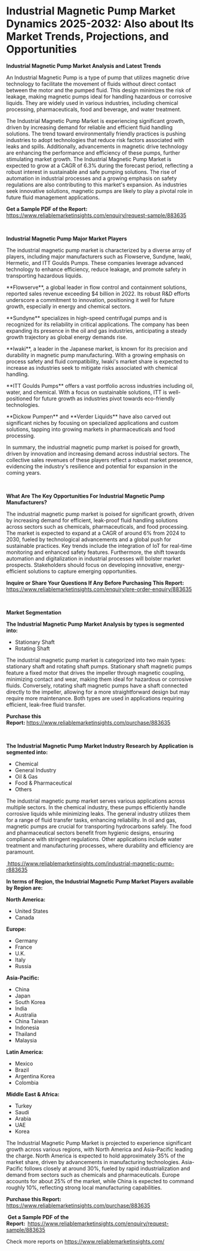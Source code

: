 <p><h1>Industrial Magnetic Pump Market Dynamics 2025-2032: Also about Its Market Trends, Projections, and Opportunities</h1></p><p><strong>Industrial Magnetic Pump Market Analysis and Latest Trends</strong></p>
<p><p>An Industrial Magnetic Pump is a type of pump that utilizes magnetic drive technology to facilitate the movement of fluids without direct contact between the motor and the pumped fluid. This design minimizes the risk of leakage, making magnetic pumps ideal for handling hazardous or corrosive liquids. They are widely used in various industries, including chemical processing, pharmaceuticals, food and beverage, and water treatment.</p><p>The Industrial Magnetic Pump Market is experiencing significant growth, driven by increasing demand for reliable and efficient fluid handling solutions. The trend toward environmentally friendly practices is pushing industries to adopt technologies that reduce risk factors associated with leaks and spills. Additionally, advancements in magnetic drive technology are enhancing the performance and efficiency of these pumps, further stimulating market growth. The Industrial Magnetic Pump Market is expected to grow at a CAGR of 6.3% during the forecast period, reflecting a robust interest in sustainable and safe pumping solutions. The rise of automation in industrial processes and a growing emphasis on safety regulations are also contributing to this market's expansion. As industries seek innovative solutions, magnetic pumps are likely to play a pivotal role in future fluid management applications.</p></p>
<p><strong>Get a Sample PDF of the Report:&nbsp;</strong> <a href="https://www.reliablemarketinsights.com/enquiry/request-sample/883635?utm_campaign=2395&utm_medium=2&utm_source=Github&utm_content=ia&utm_term=18022025&utm_id=industrial-magnetic-pump">https://www.reliablemarketinsights.com/enquiry/request-sample/883635</a></p>
<p>&nbsp;</p>
<p><strong>Industrial Magnetic Pump Major Market Players</strong></p>
<p><p>The industrial magnetic pump market is characterized by a diverse array of players, including major manufacturers such as Flowserve, Sundyne, Iwaki, Hermetic, and ITT Goulds Pumps. These companies leverage advanced technology to enhance efficiency, reduce leakage, and promote safety in transporting hazardous liquids.</p><p>**Flowserve**, a global leader in flow control and containment solutions, reported sales revenue exceeding $4 billion in 2022. Its robust R&D efforts underscore a commitment to innovation, positioning it well for future growth, especially in energy and chemical sectors.</p><p>**Sundyne** specializes in high-speed centrifugal pumps and is recognized for its reliability in critical applications. The company has been expanding its presence in the oil and gas industries, anticipating a steady growth trajectory as global energy demands rise.</p><p>**Iwaki**, a leader in the Japanese market, is known for its precision and durability in magnetic pump manufacturing. With a growing emphasis on process safety and fluid compatibility, Iwaki's market share is expected to increase as industries seek to mitigate risks associated with chemical handling.</p><p>**ITT Goulds Pumps** offers a vast portfolio across industries including oil, water, and chemical. With a focus on sustainable solutions, ITT is well-positioned for future growth as industries pivot towards eco-friendly technologies.</p><p>**Dickow Pumpen** and **Verder Liquids** have also carved out significant niches by focusing on specialized applications and custom solutions, tapping into growing markets in pharmaceuticals and food processing. </p><p>In summary, the industrial magnetic pump market is poised for growth, driven by innovation and increasing demand across industrial sectors. The collective sales revenues of these players reflect a robust market presence, evidencing the industry's resilience and potential for expansion in the coming years.</p></p>
<p>&nbsp;</p>
<p><strong>What Are The Key Opportunities For Industrial Magnetic Pump Manufacturers?</strong></p>
<p><p>The industrial magnetic pump market is poised for significant growth, driven by increasing demand for efficient, leak-proof fluid handling solutions across sectors such as chemicals, pharmaceuticals, and food processing. The market is expected to expand at a CAGR of around 6% from 2024 to 2030, fueled by technological advancements and a global push for sustainable practices. Key trends include the integration of IoT for real-time monitoring and enhanced safety features. Furthermore, the shift towards automation and digitalization in industrial processes will bolster market prospects. Stakeholders should focus on developing innovative, energy-efficient solutions to capture emerging opportunities.</p></p>
<p><strong>Inquire or Share Your Questions If Any Before Purchasing This Report:</strong> <a href="https://www.reliablemarketinsights.com/enquiry/pre-order-enquiry/883635?utm_campaign=2395&utm_medium=2&utm_source=Github&utm_content=ia&utm_term=18022025&utm_id=industrial-magnetic-pump">https://www.reliablemarketinsights.com/enquiry/pre-order-enquiry/883635</a></p>
<p>&nbsp;</p>
<p><strong>Market Segmentation</strong></p>
<p><strong>The Industrial Magnetic Pump Market Analysis by types is segmented into:</strong></p>
<p><ul><li>Stationary Shaft</li><li>Rotating Shaft</li></ul></p>
<p><p>The industrial magnetic pump market is categorized into two main types: stationary shaft and rotating shaft pumps. Stationary shaft magnetic pumps feature a fixed motor that drives the impeller through magnetic coupling, minimizing contact and wear, making them ideal for hazardous or corrosive fluids. Conversely, rotating shaft magnetic pumps have a shaft connected directly to the impeller, allowing for a more straightforward design but may require more maintenance. Both types are used in applications requiring efficient, leak-free fluid transfer.</p></p>
<p><strong>Purchase this Report:&nbsp;</strong><a href="https://www.reliablemarketinsights.com/purchase/883635?utm_campaign=2395&utm_medium=2&utm_source=Github&utm_content=ia&utm_term=18022025&utm_id=industrial-magnetic-pump">https://www.reliablemarketinsights.com/purchase/883635</a></p>
<p>&nbsp;</p>
<p><strong>The Industrial Magnetic Pump Market Industry Research by Application is segmented into:</strong></p>
<p><ul><li>Chemical</li><li>General Industry</li><li>Oil & Gas</li><li>Food & Pharmaceutical</li><li>Others</li></ul></p>
<p><p>The industrial magnetic pump market serves various applications across multiple sectors. In the chemical industry, these pumps efficiently handle corrosive liquids while minimizing leaks. The general industry utilizes them for a range of fluid transfer tasks, enhancing reliability. In oil and gas, magnetic pumps are crucial for transporting hydrocarbons safely. The food and pharmaceutical sectors benefit from hygienic designs, ensuring compliance with stringent regulations. Other applications include water treatment and manufacturing processes, where durability and efficiency are paramount.</p></p>
<p><a href="https://www.reliablemarketinsights.com/industrial-magnetic-pump-r883635?utm_campaign=2395&utm_medium=2&utm_source=Github&utm_content=ia&utm_term=18022025&utm_id=industrial-magnetic-pump">&nbsp;https://www.reliablemarketinsights.com/industrial-magnetic-pump-r883635</a></p>
<p><strong>In terms of Region, the Industrial Magnetic Pump Market Players available by Region are:</strong></p>
<p>
    <p> <strong> North America: </strong>
        <ul>
            <li>United States</li>
            <li>Canada</li>
        </ul>
        </p> 
    <p> <strong> Europe: </strong>
        <ul>
            <li>Germany</li>
            <li>France</li>
            <li>U.K.</li>
            <li>Italy</li>
            <li>Russia</li>
        </ul>
        </p> 
    <p> <strong> Asia-Pacific: </strong>
        <ul>
            <li>China</li>
            <li>Japan</li>
            <li>South Korea</li>
            <li>India</li>
            <li>Australia</li>
            <li>China Taiwan</li>
            <li>Indonesia</li>
            <li>Thailand</li>
            <li>Malaysia</li>
        </ul>
        </p> 
    <p> <strong> Latin America: </strong>
        <ul>
            <li>Mexico</li>
            <li>Brazil</li>
            <li>Argentina Korea</li>
            <li>Colombia</li>
        </ul>
        </p> 
    <p> <strong> Middle East & Africa: </strong>
        <ul>
            <li>Turkey</li>
            <li>Saudi</li>
            <li>Arabia</li>
            <li>UAE</li>
            <li>Korea</li>
        </ul>
    </p>
    </p>
<p><p>The Industrial Magnetic Pump Market is projected to experience significant growth across various regions, with North America and Asia-Pacific leading the charge. North America is expected to hold approximately 35% of the market share, driven by advancements in manufacturing technologies. Asia-Pacific follows closely at around 30%, fueled by rapid industrialization and demand from sectors such as chemicals and pharmaceuticals. Europe accounts for about 25% of the market, while China is expected to command roughly 10%, reflecting strong local manufacturing capabilities.</p></p>
<p><strong>Purchase this Report: </strong><a href="https://www.reliablemarketinsights.com/purchase/883635?utm_campaign=2395&utm_medium=2&utm_source=Github&utm_content=ia&utm_term=18022025&utm_id=industrial-magnetic-pump">https://www.reliablemarketinsights.com/purchase/883635</a></p>
<p>&nbsp;<strong>Get a Sample PDF of the Report:&nbsp;&nbsp;</strong><a href="https://www.reliablemarketinsights.com/enquiry/request-sample/883635?utm_campaign=2395&utm_medium=2&utm_source=Github&utm_content=ia&utm_term=18022025&utm_id=industrial-magnetic-pump">https://www.reliablemarketinsights.com/enquiry/request-sample/883635</a></p>
<p><strong></strong></p>
<p>Check more reports on <a href="https://www.reliablemarketinsights.com/?utm_campaign=2395&utm_medium=2&utm_source=Github&utm_content=ia&utm_term=18022025&utm_id=industrial-magnetic-pump">https://www.reliablemarketinsights.com/</a></p>